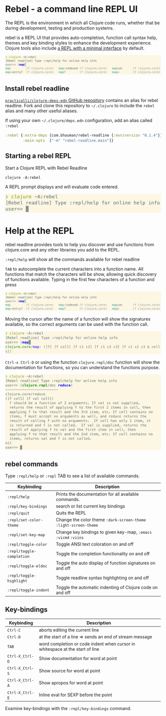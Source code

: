 # Rebel - a command line REPL UI
The REPL is the environment in which all Clojure code runs, whether that be during development, testing and production systems.

rebel is a REPL UI that provides auto-completion, function call syntax help, themes and key binding styles to enhance the development experience.  Clojure tools also include [a REPL with a minimal interface](basic-repl.md) by default.

![Clojure REPL rebel readline - example of autocompletion](/images/clojure-repl-rebel-readline-function-autocomplete.png)

## Install rebel readline
[`practicalli/clojure-deps-edn` GitHub repository](https://github.com/practicalli/clojure-deps-edn) contains an alias for rebel readline.  Fork and clone this repository to `~/.clojure` to include the `rebel` alias and many other useful aliases.

If using your own `~/.clojure/deps.edn` configuration, add an alias called `:rebel`

```clojure
:rebel {:extra-deps {com.bhauman/rebel-readline {:mvn/version "0.1.4"}}
        :main-opts  ["-m" "rebel-readline.main"]}
```


## Starting a rebel REPL
Start a Clojure REPL with Rebel Readline

```shell
clojure -A:rebel
```

A REPL prompt displays and will evaluate code entered.

![Clojure REPL rebel readline](/images/clojure-repl-rebel-readline.png)

# Help at the REPL
rebel readline provides tools to help you discover and use functions from clojure.core and any other libraries you add to the REPL.

`:repl/help` will show all the commands available for rebel readline

`TAB` to autocomplete the current characters into a function name.  All functions that match the characters will be show, allowing quick discovery of functions available.
Typing in the first few characters of a function and press

![Clojure REPL rebel readling - autocompletion](/images/clojure-repl-rebel-readline-function-autocomplete.png)

Moving the cursor after the name of a function will show the signatures available, so the correct arguments can be used with the function call.

![Clojure REPL rebel readline - function signature help](/images/clojure-repl-rebel-readline-function-signature-help.png)

`Ctrl-x Ctrl-D` or using the function `clojure.repl/doc` function will show the documentation for functions, so you can understand the functions purpose.

![Clojure REPL rebel readline - doc function showing a function docstring](/images/clojure-repl-repl-readline-doc-reduce.png)



## rebel commands
Type `:repl/help` or `:repl` TAB to see a list of available commands.

| Keybinding                | Description                                                       |
|---------------------------|-------------------------------------------------------------------|
| `:repl/help`              | Prints the documentation for all available commands.              |
| `:repl/key-bindings`      | search or list current key bindings                               |
| `:repl/quit`              | Quits the REPL                                                    |
| `:repl/set-color-theme`   | Change the color theme `:dark-screen-theme` `:light-screen-theme` |
| `:repl/set-key-map`       | Change key bindings to given key-map, `:emacs` `:vicmd` `:viins`  |
| `:repl/toggle-color`      | Toggle ANSI text coloration on and off                            |
| `:repl/toggle-completion` | Toggle the completion functionality on and off                    |
| `:repl/toggle-eldoc`      | Toggle the auto display of function signatures on and off         |
| `:repl/toggle-highlight`  | Toggle readline syntax highlighting on and off                    |
| `:repl/toggle-indent`     | Toggle the automatic indenting of Clojure code on and off         |


## Key-bindings

| Keybinding      | Description                                                                   |
|-----------------|-------------------------------------------------------------------------------|
| `Ctrl-C`        | aborts editing the current line                                               |
| `Ctrl-D`        | at the start of a line => sends an end of stream message                      |
| `TAB`           | word completion or code indent when cursor in whitespace at the start of line |
| `Ctrl-X_Ctrl-D` | Show documentation for word at point                                          |
| `Ctrl-X_Ctrl-S` | Show source for word at point                                                 |
| `Ctrl-X_Ctrl-A` | Show apropos for word at point                                                |
| `Ctrl-X_Ctrl-E` | Inline eval for SEXP before the point                                         |

Examine key-bindings with the `:repl/key-bindings` command.
